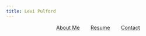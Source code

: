 ```yaml
---
title: Levi Pulford
---
```

<div style="display: flex; justify-content: center; gap: 30px;">
    <a href="about.html">About Me</a>
    <a href="resume.html">Resume</a>
    <a href="contact.html">Contact</a>
</div>
